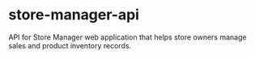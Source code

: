 # store-manager-api
API for Store Manager web application that helps store owners manage sales and product inventory records. 
